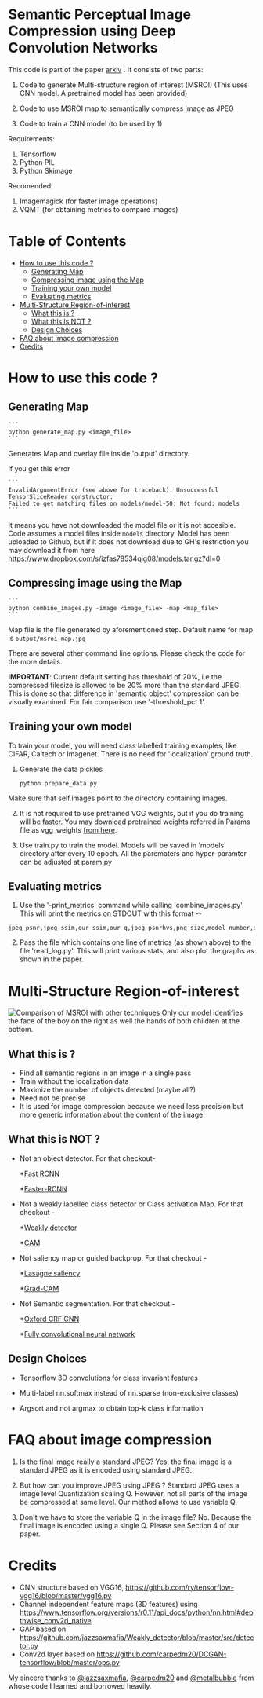 # Semantic Perceptual Image Compression using Deep Convolution Networks

This code is part of the paper [arxiv](http://gpgpu.cs-i.brandeis.edu/semantic_jpeg.pdf) . It consists of two parts:

1. Code to generate Multi-structure region of interest (MSROI)
   (This uses CNN model. A pretrained model has been provided)

2. Code to use MSROI map to semantically compress image as JPEG

3. Code to train a CNN model (to be used by 1)

Requirements:
1. Tensorflow
2. Python PIL
3. Python Skimage

Recomended:
1. Imagemagick (for faster image operations)
2. VQMT (for obtaining metrics to compare images)

Table of Contents
=================

   * [How to use this code ?](#how-to-use-this-code-)
      * [Generating Map](#generating-map)
      * [Compressing image using the Map](#compressing-image-using-the-map)
      * [Training your own model](#training-your-own-model)
      * [Evaluating metrics](#evaluating-metrics)
   * [Multi-Structure Region-of-interest](#multi-structure-region-of-interest)
      * [What this is ?](#what-this-is-)
      * [What this is NOT ?](#what-this-is-not-)
      * [Design Choices](#design-choices)
   * [FAQ about image compression](#faq-about-image-compression)
   * [Credits](#credits)

# How to use this code ?

## Generating Map

    ```
    python generate_map.py <image_file>
    ```
Generates Map and overlay file inside 'output' directory.

If you get this error

    ```
    InvalidArgumentError (see above for traceback): Unsuccessful TensorSliceReader constructor: 
    Failed to get matching files on models/model-50: Not found: models
    ```
It means you have not downloaded the model file or it is not accesible. Code assumes a model files inside `models` directory. 
Model has been uploaded to Github, but if it does not download due to GH's restriction you may download it from here
https://www.dropbox.com/s/izfas78534qjg08/models.tar.gz?dl=0
    
## Compressing image using the Map

    ```
    python combine_images.py -image <image_file> -map <map_file>
    ```
Map file is the file generated by aforementioned step. Default name for map is `output/msroi_map.jpg`
    
There are several other command line options. Please check the code for the more details.

**IMPORTANT**:
Current default setting has threshold of 20%, i.e the compressed filesize is allowed to be 20% more 
than the standard JPEG. This is done so that difference in 'semantic object' compression can be visually examined.
For fair comparison use '-threshold_pct 1'.
    

## Training your own model

To train your model, you will need class labelled training examples, like CIFAR, Caltech or Imagenet.
There is no need for 'localization' ground truth.

1. Generate the data pickles
    ```
    python prepare_data.py
    ```
Make sure that self.images point to the directory containing images.

2. It is not required to use pretrained VGG weights, but if you do training will be faster. 
You may download pretrained weights referred in Params file as vgg_weights [from here](https://drive.google.com/file/d/0B5o40yxdA9PqOVI5dF9tN3NUc2c/view?usp=sharing).

3. Use train.py to train the model. Models will be saved in 'models' directory after every 10 epoch. All the parematers and hyper-paramter can be adjusted at param.py


## Evaluating metrics

1. Use the '-print_metrics' command while calling 'combine_images.py'. This will print the metrics on STDOUT with this format --

```
jpeg_psnr,jpeg_ssim,our_ssim,our_q,jpeg_psnrhvs,png_size,model_number,our_size,filename,jpeg_vifp,jpeg_q,jpeg_msssim,our_psnrhvsm,jpeg_psnrhvsm,our_vifp,our_psnr,our_msssim,our_psnrhvs,jpeg_size
```

2. Pass the file which contains one line of metrics (as shown above) to the file 'read_log.py'. This will print various stats, and also plot the graphs as shown in the paper.



# Multi-Structure Region-of-interest
![Comparison of MSROI with other techniques](https://raw.githubusercontent.com/iamaaditya/image-compression-cnn/master/girl_msroi.png)
Only our model identifies the face of the boy on the right as well the hands of both children at the bottom. 

## What this is ?
* Find all semantic regions in an image in a single pass
* Train without the localization data
* Maximize the number of objects detected (maybe all?)
* Need not be precise
* It is used for image compression because we need less precision but more generic information about the content of the image


## What this is NOT ?

* Not an object detector. For that checkout-

    *[Fast RCNN](https://github.com/rbgirshick/fast-rcnn)
    
    *[Faster-RCNN](https://github.com/rbgirshick/py-faster-rcnn) 
    
* Not a weakly labelled class detector or Class activation Map. For that checkout -

    *[Weakly detector](https://github.com/jazzsaxmafia/Weakly_detector) 
    
    *[CAM](https://github.com/metalbubble/CAM) 
    
* Not saliency map or guided backprop. For that checkout -

    *[Lasagne saliency](https://github.com/Lasagne/Recipes/blob/master/examples/Saliency%20Maps%20and%20Guided%20Backpropagation.ipynb) 
    
    *[Grad-CAM](https://github.com/ramprs/grad-cam) 
    
* Not Semantic segmentation. For that checkout -

    *[Oxford CRF CNN](https://github.com/torrvision/crfasrnn) 
    
    *[Fully convolutional neural network](https://github.com/shelhamer/fcn.berkeleyvision.org) 
    


## Design Choices
    
* Tensorflow 3D convolutions for class invariant features

* Multi-label nn.softmax instead of nn.sparse
        (non-exclusive classes)

* Argsort and not argmax to obtain top-k class information
    

# FAQ about image compression

1. Is the final image really a standard JPEG?
   Yes, the final image is a standard JPEG as it is encoded using standard JPEG.

2. But how can you improve JPEG using JPEG ?
   Standard JPEG uses a image level Quantization scaling Q. However, not all parts 
   of the image be compressed at same level. Our method allows to use variable Q.

3. Don't we have to store the variable Q in the image file?
   No. Because the final image is encoded using a single Q. Please see Section 4 of our paper. 


# Credits

 * CNN structure based on VGG16, https://github.com/ry/tensorflow-vgg16/blob/master/vgg16.py
 * Channel independent feature maps (3D features) using https://www.tensorflow.org/versions/r0.11/api_docs/python/nn.html#depthwise_conv2d_native 
 * GAP based on https://github.com/jazzsaxmafia/Weakly_detector/blob/master/src/detector.py
 * Conv2d layer based on https://github.com/carpedm20/DCGAN-tensorflow/blob/master/ops.py

My sincere thanks to [@jazzsaxmafia](https://github.com/jazzsaxmafia), [@carpedm20](https://github.com/carpedm20) and [@metalbubble](https://github.com/metalbubble) from whose code I learned and borrowed heavily.

